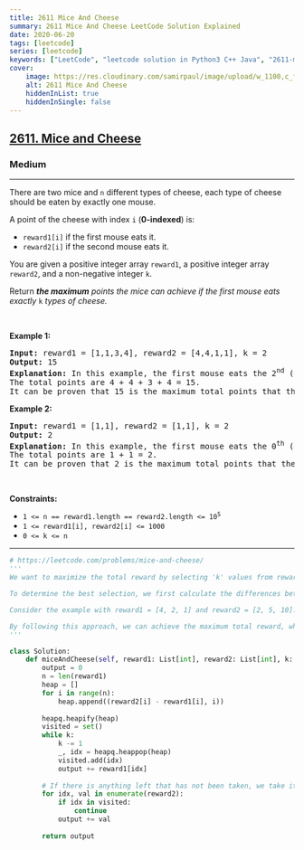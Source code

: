 ```yaml
---
title: 2611 Mice And Cheese
summary: 2611 Mice And Cheese LeetCode Solution Explained
date: 2020-06-20
tags: [leetcode]
series: [leetcode]
keywords: ["LeetCode", "leetcode solution in Python3 C++ Java", "2611-mice-and-cheese LeetCode Solution Explained"]
cover:
    image: https://res.cloudinary.com/samirpaul/image/upload/w_1100,c_fit,co_rgb:FFFFFF,l_text:Arial_75_bold:2611 Mice And Cheese - Solution Explained/problem-solving.webp
    alt: 2611 Mice And Cheese
    hiddenInList: true
    hiddenInSingle: false
---
```



<h2><a href="https://leetcode.com/problems/mice-and-cheese/">2611. Mice and Cheese</a></h2><h3>Medium</h3><hr><div><p>There are two mice and <code>n</code> different types of cheese, each type of cheese should be eaten by exactly one mouse.</p>

<p>A point of the cheese with index <code>i</code> (<strong>0-indexed</strong>) is:</p>

<ul>
	<li><code>reward1[i]</code> if the first mouse eats it.</li>
	<li><code>reward2[i]</code> if the second mouse eats it.</li>
</ul>

<p>You are given a positive integer array <code>reward1</code>, a positive integer array <code>reward2</code>, and a non-negative integer <code>k</code>.</p>

<p>Return <em><strong>the maximum</strong> points the mice can achieve if the first mouse eats exactly </em><code>k</code><em> types of cheese.</em></p>

<p>&nbsp;</p>
<p><strong class="example">Example 1:</strong></p>

<pre><strong>Input:</strong> reward1 = [1,1,3,4], reward2 = [4,4,1,1], k = 2
<strong>Output:</strong> 15
<strong>Explanation:</strong> In this example, the first mouse eats the 2<sup>nd</sup>&nbsp;(0-indexed) and the 3<sup>rd</sup>&nbsp;types of cheese, and the second mouse eats the 0<sup>th</sup>&nbsp;and the 1<sup>st</sup> types of cheese.
The total points are 4 + 4 + 3 + 4 = 15.
It can be proven that 15 is the maximum total points that the mice can achieve.
</pre>

<p><strong class="example">Example 2:</strong></p>

<pre><strong>Input:</strong> reward1 = [1,1], reward2 = [1,1], k = 2
<strong>Output:</strong> 2
<strong>Explanation:</strong> In this example, the first mouse eats the 0<sup>th</sup>&nbsp;(0-indexed) and 1<sup>st</sup>&nbsp;types of cheese, and the second mouse does not eat any cheese.
The total points are 1 + 1 = 2.
It can be proven that 2 is the maximum total points that the mice can achieve.
</pre>

<p>&nbsp;</p>
<p><strong>Constraints:</strong></p>

<ul>
	<li><code>1 &lt;= n == reward1.length == reward2.length &lt;= 10<sup>5</sup></code></li>
	<li><code>1 &lt;= reward1[i],&nbsp;reward2[i] &lt;= 1000</code></li>
	<li><code>0 &lt;= k &lt;= n</code></li>
</ul>
</div>

---




```python
# https://leetcode.com/problems/mice-and-cheese/
'''
We want to maximize the total reward by selecting 'k' values from reward1 and everything remaining from reward2. To achieve this, we need to carefully choose values from reward1, as selecting an index in reward1 will make that index unavailable in reward2.

To determine the best selection, we first calculate the differences between the corresponding elements of reward2 and reward1. Then, we identify the 'k' largest positive differences, which indicate the most optimal selections from reward1.

Consider the example with reward1 = [4, 2, 1] and reward2 = [2, 5, 10]. The differences are calculated as follows: 2 - 4 = -2, 5 - 2 = 3, 10 - 1 = 9, resulting in the array [(-2, 0), (3, 1), (9, 2)]. Notice that we keep track of the index by storing tuples (value, index). In this case, if k = 2, we should select the values 4 and 2 from reward1, as they correspond to the largest positive differences. Next, we can take the remaining available value from reward2, which is 10.

By following this approach, we can achieve the maximum total reward, which is the sum of these values: 4 + 2 + 10 = 16.
'''

class Solution:
    def miceAndCheese(self, reward1: List[int], reward2: List[int], k: int) -> int:
        output = 0
        n = len(reward1)
        heap = []
        for i in range(n):
            heap.append((reward2[i] - reward1[i], i))
            
        heapq.heapify(heap)
        visited = set()
        while k:
            k -= 1
            _, idx = heapq.heappop(heap)
            visited.add(idx)
            output += reward1[idx]
            
        # If there is anything left that has not been taken, we take it from reward2.
        for idx, val in enumerate(reward2):
            if idx in visited:
                continue
            output += val
        
        return output

```
